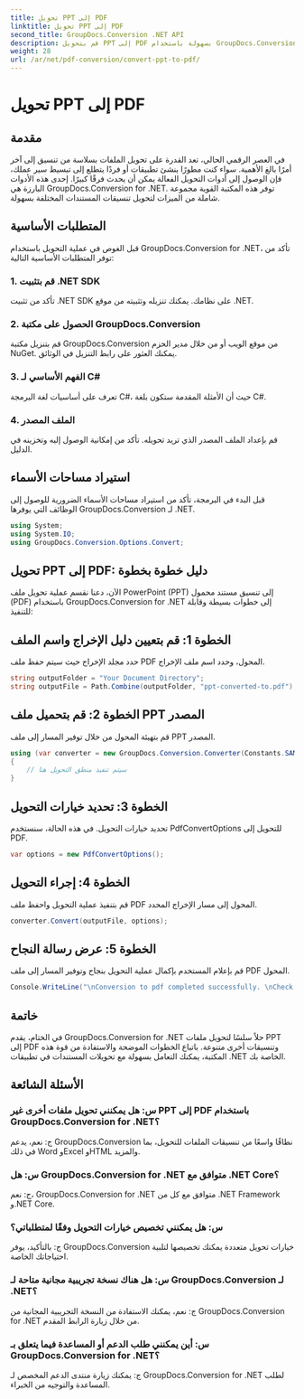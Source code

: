 ```yaml
---
title: تحويل PPT إلى PDF
linktitle: تحويل PPT إلى PDF
second_title: GroupDocs.Conversion .NET API
description: قم بتحويل PPT إلى PDF بسهولة باستخدام GroupDocs.Conversion for .NET. استمتع بتحويل المستندات بسلاسة مع خيارات قابلة للتخصيص.
weight: 28
url: /ar/net/pdf-conversion/convert-ppt-to-pdf/
---
```


# تحويل PPT إلى PDF

## مقدمة
في العصر الرقمي الحالي، تعد القدرة على تحويل الملفات بسلاسة من تنسيق إلى آخر أمرًا بالغ الأهمية. سواء كنت مطورًا ينشئ تطبيقات أو فردًا يتطلع إلى تبسيط سير عملك، فإن الوصول إلى أدوات التحويل الفعالة يمكن أن يحدث فرقًا كبيرًا. إحدى هذه الأدوات البارزة هي GroupDocs.Conversion for .NET. توفر هذه المكتبة القوية مجموعة شاملة من الميزات لتحويل تنسيقات المستندات المختلفة بسهولة.
## المتطلبات الأساسية
قبل الغوص في عملية التحويل باستخدام GroupDocs.Conversion for .NET، تأكد من توفر المتطلبات الأساسية التالية:
### 1. قم بتثبيت .NET SDK
تأكد من تثبيت .NET SDK على نظامك. يمكنك تنزيله وتثبيته من موقع .NET.
### 2. الحصول على مكتبة GroupDocs.Conversion
قم بتنزيل مكتبة GroupDocs.Conversion من موقع الويب أو من خلال مدير الحزم NuGet. يمكنك العثور على رابط التنزيل في الوثائق.
### 3. الفهم الأساسي لـ C#
تعرف على أساسيات لغة البرمجة C#، حيث أن الأمثلة المقدمة ستكون بلغة C#.
### 4. الملف المصدر
قم بإعداد الملف المصدر الذي تريد تحويله. تأكد من إمكانية الوصول إليه وتخزينه في الدليل.

## استيراد مساحات الأسماء
قبل البدء في البرمجة، تأكد من استيراد مساحات الأسماء الضرورية للوصول إلى الوظائف التي يوفرها GroupDocs.Conversion لـ .NET.
```csharp
using System;
using System.IO;
using GroupDocs.Conversion.Options.Convert;
```
## تحويل PPT إلى PDF: دليل خطوة بخطوة
الآن، دعنا نقسم عملية تحويل ملف PowerPoint (PPT) إلى تنسيق مستند محمول (PDF) باستخدام GroupDocs.Conversion for .NET إلى خطوات بسيطة وقابلة للتنفيذ:
## الخطوة 1: قم بتعيين دليل الإخراج واسم الملف
حدد مجلد الإخراج حيث سيتم حفظ ملف PDF المحول، وحدد اسم ملف الإخراج.
```csharp
string outputFolder = "Your Document Directory";
string outputFile = Path.Combine(outputFolder, "ppt-converted-to.pdf");
```
## الخطوة 2: قم بتحميل ملف PPT المصدر
قم بتهيئة المحول من خلال توفير المسار إلى ملف PPT المصدر.
```csharp
using (var converter = new GroupDocs.Conversion.Converter(Constants.SAMPLE_PPT))
{
    // سيتم تنفيذ منطق التحويل هنا
}
```
## الخطوة 3: تحديد خيارات التحويل
تحديد خيارات التحويل. في هذه الحالة، سنستخدم PdfConvertOptions للتحويل إلى PDF.
```csharp
var options = new PdfConvertOptions();
```
## الخطوة 4: إجراء التحويل
قم بتنفيذ عملية التحويل واحفظ ملف PDF المحول إلى مسار الإخراج المحدد.
```csharp
converter.Convert(outputFile, options);
```
## الخطوة 5: عرض رسالة النجاح
قم بإعلام المستخدم بإكمال عملية التحويل بنجاح وتوفير المسار إلى ملف PDF المحول.
```csharp
Console.WriteLine("\nConversion to pdf completed successfully. \nCheck output in {0}", outputFolder);
```

## خاتمة
في الختام، يقدم GroupDocs.Conversion for .NET حلاً سلسًا لتحويل ملفات PPT إلى PDF وتنسيقات أخرى متنوعة. باتباع الخطوات الموضحة والاستفادة من قوة هذه المكتبة، يمكنك التعامل بسهولة مع تحويلات المستندات في تطبيقات .NET الخاصة بك.
## الأسئلة الشائعة
### س: هل يمكنني تحويل ملفات أخرى غير PPT إلى PDF باستخدام GroupDocs.Conversion for .NET؟
ج: نعم، يدعم GroupDocs.Conversion نطاقًا واسعًا من تنسيقات الملفات للتحويل، بما في ذلك Word وExcel وHTML والمزيد.
### س: هل GroupDocs.Conversion for .NET متوافق مع .NET Core؟
ج: نعم، GroupDocs.Conversion for .NET متوافق مع كل من .NET Framework و.NET Core.
### س: هل يمكنني تخصيص خيارات التحويل وفقًا لمتطلباتي؟
ج: بالتأكيد، يوفر GroupDocs.Conversion خيارات تحويل متعددة يمكنك تخصيصها لتلبية احتياجاتك الخاصة.
### س: هل هناك نسخة تجريبية مجانية متاحة لـ GroupDocs.Conversion لـ .NET؟
ج: نعم، يمكنك الاستفادة من النسخة التجريبية المجانية من GroupDocs.Conversion for .NET من خلال زيارة الرابط المقدم.
### س: أين يمكنني طلب الدعم أو المساعدة فيما يتعلق بـ GroupDocs.Conversion for .NET؟
ج: يمكنك زيارة منتدى الدعم المخصص لـ GroupDocs.Conversion for .NET لطلب المساعدة والتوجيه من الخبراء.